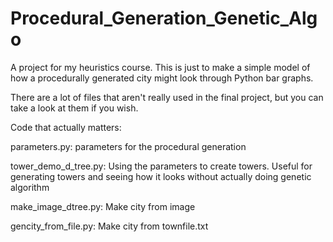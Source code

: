 # Procedural_Generation_Genetic_Algo
A project for my heuristics course. This is just to make a simple model of how a procedurally generated city might look through Python bar graphs.

There are a lot of files that aren't really used in the final project, but you can take a look at them if you wish.

Code that actually matters:

parameters.py: parameters for the procedural generation

tower_demo_d_tree.py: Using the parameters to create towers. Useful for generating towers and seeing how it looks without actually doing genetic algorithm

make_image_dtree.py: Make city from image

gencity_from_file.py: Make city from townfile.txt
